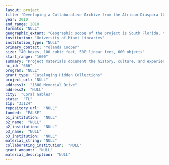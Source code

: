 ```yaml
--- 
layout: project 
title: "Developing a Collaborative Archive from the African Diaspora (CAAD)"
year: 2010
end_range: 2010
formats: "NULL"
geographic_extant: "Geographic scope of the project is South Florida, the Caribbean, and parts of Latin America and Africa."
institution: "University of Miami Libraries"
institution_type: "NULL"
primary_contact: "Yolanda Cooper"
size: "40 boxes, 100 cubic feet, 500 linear feet, 600 objects"
start_range: "1600"
summary: "Project materials document the history, culture, and experience of people from the African Diaspora most specifically in South Florida, the Caribbean, and relevant parts of Latin America from the 1600s to the present. All materials were acquired or donated to the University of Miami, The Black Archives History and Research Foundation of South Florida, and Florida Memorial Univerisity. This initial selection is based on established priorities such as lack of accessibility, scholar requests, and curriculum need. It should be noted that the CAAD will begin with materials from these three institutions and then add from other agencies through a process developed by the CAAD Steering Committee. Initially this projects will include books , maps, correspondence, and documents from the Libraries Caribbean collection, archives from the Pan Am Collection with records that reflect and document US \"Pan-American\" influence in political and economic relations, travel, immigration, major societal movements, hiring practices, and gender and racial discrimination, and achives chronicling the lives, careers, and activities of significant leaders and Civil Rights Activists in South Florida. Materials will also contain historical document from the Colored Town/Overtown Collection, one of the historically designated Black neighborhoods of Miami, and also the archives of Florida Memorial University a private coeducation four-year HBCU located in Miami Gardens, Florida."
hc_id: "666"
program: "NULL"
grant_type: "Cataloging Hidden Collections"
project_url: "NULL"
address1:  "1300 Memorial Drive"
address2:  "NULL"
city:  "Coral Gables"
state:  "FL"
zip: "33124"
repository_url:  "NULL"
funded:  "FALSE"
p1_institution:  "NULL"
p2_name:  "NULL"
p2_institution:  "NULL"
p3_name:  "NULL"
p3_institution:  "NULL"
material_string: "NULL"
collaborating_institution:  "NULL"
grant_amount:  "NULL"
material_description:  "NULL"
---
```


